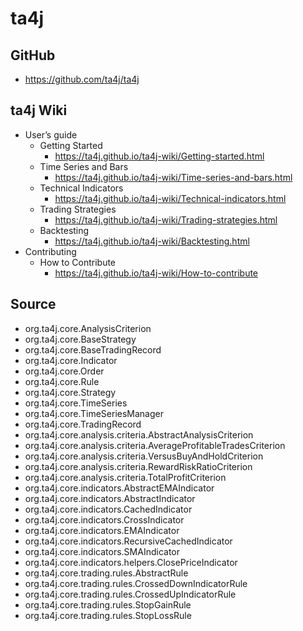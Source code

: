 # ta4j
## GitHub
  * https://github.com/ta4j/ta4j

## ta4j Wiki
* User’s guide
	* Getting Started
		* https://ta4j.github.io/ta4j-wiki/Getting-started.html
	* Time Series and Bars
		* https://ta4j.github.io/ta4j-wiki/Time-series-and-bars.html
	* Technical Indicators
		* https://ta4j.github.io/ta4j-wiki/Technical-indicators.html
	* Trading Strategies
		* https://ta4j.github.io/ta4j-wiki/Trading-strategies.html
	* Backtesting
		* https://ta4j.github.io/ta4j-wiki/Backtesting.html
* Contributing
	* How to Contribute
		* https://ta4j.github.io/ta4j-wiki/How-to-contribute

## Source
* org.ta4j.core.AnalysisCriterion
* org.ta4j.core.BaseStrategy
* org.ta4j.core.BaseTradingRecord
* org.ta4j.core.Indicator
* org.ta4j.core.Order
* org.ta4j.core.Rule
* org.ta4j.core.Strategy
* org.ta4j.core.TimeSeries
* org.ta4j.core.TimeSeriesManager
* org.ta4j.core.TradingRecord
* org.ta4j.core.analysis.criteria.AbstractAnalysisCriterion
* org.ta4j.core.analysis.criteria.AverageProfitableTradesCriterion
* org.ta4j.core.analysis.criteria.VersusBuyAndHoldCriterion
* org.ta4j.core.analysis.criteria.RewardRiskRatioCriterion
* org.ta4j.core.analysis.criteria.TotalProfitCriterion
* org.ta4j.core.indicators.AbstractEMAIndicator
* org.ta4j.core.indicators.AbstractIndicator
* org.ta4j.core.indicators.CachedIndicator
* org.ta4j.core.indicators.CrossIndicator
* org.ta4j.core.indicators.EMAIndicator
* org.ta4j.core.indicators.RecursiveCachedIndicator
* org.ta4j.core.indicators.SMAIndicator
* org.ta4j.core.indicators.helpers.ClosePriceIndicator
* org.ta4j.core.trading.rules.AbstractRule
* org.ta4j.core.trading.rules.CrossedDownIndicatorRule
* org.ta4j.core.trading.rules.CrossedUpIndicatorRule
* org.ta4j.core.trading.rules.StopGainRule
* org.ta4j.core.trading.rules.StopLossRule
